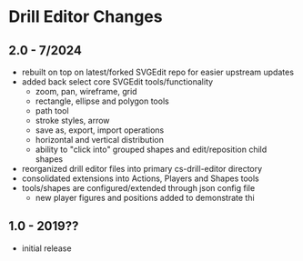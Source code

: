 # Drill Editor Changes

## 2.0 - 7/2024
- rebuilt on top on latest/forked SVGEdit repo for easier upstream updates
- added back select core SVGEdit tools/functionality
  - zoom, pan, wireframe, grid
  - rectangle, ellipse and polygon tools
  - path tool
  - stroke styles, arrow
  - save as, export, import operations
  - horizontal and vertical distribution
  - ability to "click into" grouped shapes and edit/reposition child shapes
- reorganized drill editor files into primary cs-drill-editor directory
- consolidated extensions into Actions, Players and Shapes tools
- tools/shapes are configured/extended through json config file
  - new player figures and positions added to demonstrate thi

## 1.0 - 2019??
- initial release
